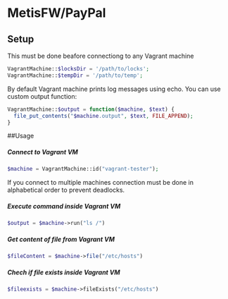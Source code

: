 # MetisFW/PayPal

## Setup

This must be done beafore connectiong to any Vagrant machine

```php
VagrantMachine::$locksDir = '/path/to/locks';
VagrantMachine::$tempDir = '/path/to/temp';
```

By default Vagrant machine prints log messages using echo. You can use custom output function:

```php
VagrantMachine::$output = function($machine, $text) {
  file_put_contents("$machine.output", $text, FILE_APPEND);
}
```

##Usage

##### Connect to Vagrant VM

```php
$machine = VagrantMachine::id("vagrant-tester");
```

If you connect to multiple machines connection must be done in alphabetical order to prevent deadlocks.

##### Execute command inside Vagrant VM

```php
$output = $machine->run("ls /")
```

##### Get content of file from Vagrant VM

```php
$fileContent = $machine->file("/etc/hosts")
```

##### Chech if file exists inside Vagrant VM

```php
$fileexists = $machine->fileExists("/etc/hosts")
```
